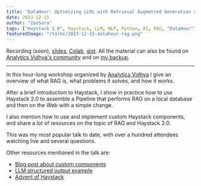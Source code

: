```yaml
---
title: "DataHour: Optimizing LLMs with Retrieval Augmented Generation and Haystack 2.0"
date: 2023-12-15
author: "ZanSara"
tags: ["Haystack 2.0", Haystack, LLM, NLP, Python, AI, RAG, "DataHour"]
featuredImage: "/talks/2023-12-15-datahour-rag.png"
---
```


Recording (*soon*), [slides](https://drive.google.com/file/d/1n1tbiUW2wZPGC49WK9pYEIZlZuCER-hu/view?usp=sharing), [Colab](https://drive.google.com/file/d/17FXuS7X70UF02IYmOr-yEDQYg_gp9cFv/view?usp=sharing), [gist](https://gist.github.com/ZanSara/6075d418c1494e780f7098db32bc6cf6). All the material can also be found on [Analytics Vidhya's community](https://community.analyticsvidhya.com/c/datahour/optimizing-llms-with-retrieval-augmented-generation-and-haystack-2-0) and on [my backup](https://drive.google.com/drive/folders/1KwCEDTCsm9hrRaFUPHpzdTpVsOJSnvGk?usp=drive_link).

---

In this hour-long workshop organized by [Analytics Vidhya](https://www.analyticsvidhya.com/) I give an overview of what RAG is, what problems it solves, and how it works. 

After a brief introduction to Haystack, I show in practice how to use Haystack 2.0 to assemble a Pipeline that performs RAG on a local database and then on the Web with a simple change. 

I also mention how to use and implement custom Haystack components, and share a lot of resources on the topic of RAG and Haystack 2.0.

This was my most popular talk to date, with over a hundred attendees watching live and several questions.

Other resources mentioned in the talk are:
- [Blog post about custom components](https://haystack.deepset.ai/blog/customizing-rag-to-summarize-hacker-news-posts-with-haystack2?utm_campaign=developer-relations&utm_source=data-hour-event&utm_medium=webinar)
- [LLM structured output example](https://haystack.deepset.ai/tutorials/28_structured_output_with_loop?utm_campaign=developer-relations&utm_source=data-hour-event&utm_medium=webinar)
- [Advent of Haystack](https://haystack.deepset.ai/advent-of-haystack?utm_campaign=developer-relations&utm_source=data-hour-event&utm_medium=webinar)
